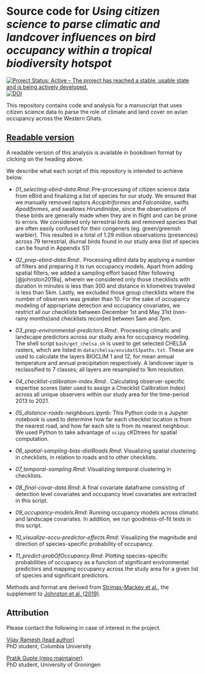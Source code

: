 # Source code for _Using citizen science to parse climatic and landcover influences on bird occupancy within a tropical biodiversity hotspot_

<!-- badges: start -->
  [![Project Status: Active – The project has reached a stable, usable state and is being actively developed.](https://www.repostatus.org/badges/latest/active.svg)](https://www.repostatus.org/#active)
  [![DOI](https://zenodo.org/badge/DOI/10.5281/zenodo.4393647.svg)](https://doi.org/10.5281/zenodo.4393647)
<!-- badges: end -->

This repository contains code and analysis for a manuscript that uses citizen science data to parse the role of climate and land cover on avian occupancy across the Western Ghats.

## [Readable version](https://pratikunterwegs.github.io/hillybirds/)

A readable version of this analysis is available in bookdown format by clicking on the heading above.

We describe what each script of this repository is intended to achieve below.

- _01_selecting-ebird-data.Rmd:_.Pre-processing of citizen science data from eBird and finalizing a list of species for our study. We ensured that we manually removed raptors _Accipitriformes_ and _Falconidae_, swifts _Apodiformes_, and swallows _Hirundinidae_, since the observations of these birds are generally made when they are in flight and can be prone to errors. We considered only terrestrial birds and removed species that are often easily confused for their congeners (eg. green/greenish warbler). This resulted in a total of 1.29 million observations (presences) across 79 terrestrial, diurnal birds found in our study area (list of species can be found in Appendix S1)

- _02_prep-ebird-data.Rmd:_. Processing eBird data by applying a number of filters and preparing it to run occupancy models. Apart from adding spatial filters, we added a sampling effort based filter following [@johnston2019a], wherein we considered only those checklists with duration in minutes is less than 300 and distance in kilometres traveled is less than 5km. Lastly, we excluded those group checklists where the number of observers was greater than 10. For the sake of occupancy modeling of appropriate detection and occupancy covariates, we restrict all our checklists between December 1st and May 31st (non-rainy months)and checklists recorded between 5am and 7pm.

- _03_prep-environmental-predictors.Rmd:_. Processing climatic and landscape predictors across our study area for occupancy modeling. The shell script `bash/get_chelsa.sh` is used to get selected CHELSA rasters, which are listed in `data/chelsa/envidatS3paths.txt`. These are used to calculate the layers BIOCLIM 1 and 12, for mean annual temperature and annual precipitation respectively. A landcover layer is reclassified to 7 classes; all layers are resampled to 1km resolution.

- _04_checklist-calibration-index.Rmd:_. Calculating observer-specific expertise scores (later used to assign a Checklist Calibration Index) across all unique observers within our study area for the time-period 2013 to 2021.  

- _05_distance-roads-neighbours.ipynb_: This Python code in a Jupyter notebook is used to determine how far each checklist location is from the nearest road, and how far each site is from its nearest neighbour. We used Python to take advantage of `scipy` cKDtrees for spatial computation.

- _06_spatial-sampling-bias-distRoads.Rmd_: Visualizing spatial clustering in checklists, in relation to roads and to other checklists.

- _07_temporal-sampling.Rmd_: Visualizing temporal clustering in checklists.

- _08_final-covar-data.Rmd_: A final covariate dataframe consisting of detection level covariates and occupancy level covariates are extracted in this script.  

- _09_occupancy-models.Rmd_: Running occupancy models across climatic and landscape covariates. In addition, we run goodness-of-fit tests in this script.   

- _10_visualize-occu-predictor-effects.Rmd_: Visualizing the magnitude and direction of species-specific probability of occupancy.  

- _11_predict-probOfOccupancy.Rmd_: Plotting species-specific probabilities of occupancy as a function of significant environmental predictors and mapping occupancy across the study area for a given list of species and significant predictors.  

Methods and format are derived from [Strimas-Mackey et al.](https://cornelllabofornithology.github.io/ebird-best-practices/), the supplement to [Johnston et al. (2019)](https://www.biorxiv.org/content/10.1101/574392v1).

## Attribution

Please contact the following in case of interest in the project.

[Vijay Ramesh (lead author)](https://evolecol.weebly.com/)  
PhD student, Columbia University

[Pratik Gupte (repo maintainer)](https://github.com/pratikunterwegs)  
PhD student, University of Groningen  
